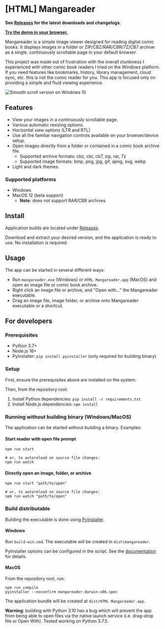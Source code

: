 # [HTML] Mangareader

**See [Releases](https://github.com/luejerry/html-mangareader/releases) for the latest downloads and changelogs.**

**[Try the demo in your browser.](https://luejerry.github.io/html-mangareader-demo)**

Mangareader is a simple image viewer designed for reading digital comic books. It displays images in a folder or ZIP/CBZ/RAR/CBR/7Z/CB7 archive as a single, continuously scrollable page in your default browser.

This project was made out of frustration with the overall clunkiness I experienced with other comic book readers I tried on the Windows platform. If you need features like bookmarks, history, library management, cloud sync, etc. this is not the comic reader for you. This app is focused only on providing a simple and fluid viewing experience.

![Smooth scroll version on Windows 10](https://github.com/luejerry/html-mangareader/blob/master/doc/demo.gif)

## Features

- View your images in a continuously scrollable page.
- Various automatic resizing options.
- Horizontal view options (LTR and RTL)
- Use all the familiar navigation controls available on your browser/device setup.
- Open images directly from a folder or contained in a comic book archive file.
  - Supported archive formats: cbz, cbr, cb7, zip, rar, 7z
  - Supported image formats: bmp, png, jpg, gif, apng, svg, webp
- Light and dark themes.

### Supported platforms

- Windows
- MacOS 12 (beta support)
  - **Note**: does not support RAR/CBR archives

## Install

Application builds are located under [Releases](https://github.com/luejerry/html-mangareader/releases).

Download and extract your desired version, and the application is ready to use. No installation is required.

## Usage

The app can be started in several different ways:

- Run `mangareader.exe` (Windows) or `HTML Mangareader.app` (MacOS) and open an image file or comic book archive.
- Right click an image file or archive, and "Open with..." the Mangareader executable.
- Drag an image file, image folder, or archive onto Mangareader executable or a shortcut.

## For developers

### Prerequisites

- Python 3.7+
- Node.js 16+
- PyInstaller: `pip install pyinstaller` (only required for building binary)

### Setup

First, ensure the prerequisites above are installed on the system.

Then, from the repository root:

1. Install Python dependencies: `pip install -r requirements.txt`
2. Install Node.js dependencies: `npm install`

### Running without building binary (Windows/MacOS)

The application can be started without building a binary. Examples:

#### Start reader with open file prompt

```
npm run start

# or, to autoreload on source file changes:
npm run watch
```

#### Directly open an image, folder, or archive

```
npm run start "path/to/open"

# or, to autoreload on source file changes:
npm run watch "path/to/open"
```

### Build distributable

Building the executable is done using [PyInstaller](https://www.pyinstaller.org/).

#### Windows

Run `build-win.cmd`. The executable will be created in `dist\mangareader`.

PyInstaller options can be configured in the script. See the [documentation](https://pyinstaller.readthedocs.io/en/stable/usage.html) for details.

#### MacOS

From the repository root, run:

```
npm run compile
pyinstaller --noconfirm mangareader-darwin-x86.spec
```

The application bundle will be created at `dist/HTML Mangareader.app`.

**Warning**: building with Python 3.10 has a bug which will prevent the app from being able to open files via the native launch service (i.e. drag-drop file or Open With). Tested working on Python 3.7.5.
